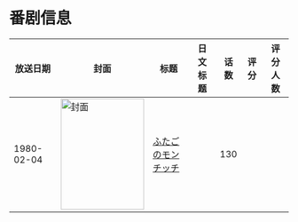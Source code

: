 # 番剧信息

|放送日期|封面|标题|日文标题|话数|评分|评分人数|
|---|---|---|---|---|---|---|
|1980-02-04|<img src="https://lain.bgm.tv/pic/cover/c/cb/cb/220039_J00pL.jpg" alt="封面" style="width:150px;height:200px;object-fit:cover;">|[ふたごのモンチッチ](https://bangumi.tv/subject/220039)||130|||
